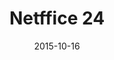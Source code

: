 ---
layout: site
title: "Netffice 24"
date: 2015-10-16
categories: [community]
version: 1.5.0
major: 1
minor: 5
patch: 0
slug: netffice-24
link: https://www.netffice24.com
permalink: /sites/:slug
---